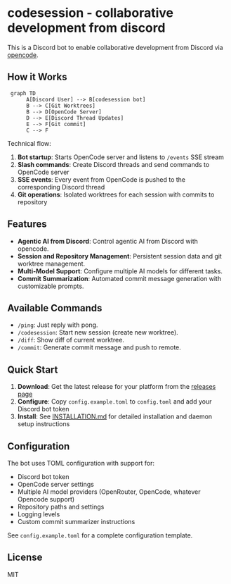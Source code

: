 # codesession - collaborative development from discord

This is a Discord bot to enable collaborative development from Discord via [opencode](https://opencode.ai).

## How it Works

```mermaid
 graph TD
      A[Discord User] --> B[codesession bot]
      B --> C[Git Worktrees]
      B --> D[OpenCode Server]
      D --> E[Discord Thread Updates]
      E --> F[Git commit]
      C --> F
```

Technical flow: 
1. **Bot startup**: Starts OpenCode server and listens to `/events` SSE stream
2. **Slash commands**: Create Discord threads and send commands to OpenCode server  
3. **SSE events**: Every event from OpenCode is pushed to the corresponding Discord thread
4. **Git operations**: Isolated worktrees for each session with commits to repository

## Features
- **Agentic AI from Discord**: Control agentic AI from Discord with opencode.
- **Session and Repository Management**: Persistent session data and git worktree management.
- **Multi-Model Support**: Configure multiple AI models for different tasks.
- **Commit Summarization**: Automated commit message generation with customizable prompts.

## Available Commands
- `/ping`: Just reply with pong.
- `/codesession`: Start new session (create new worktree).
- `/diff`: Show diff of current worktree.
- `/commit`: Generate commit message and push to remote.

## Quick Start

1. **Download**: Get the latest release for your platform from the [releases page](https://github.com/famasya/codesession/releases)
2. **Configure**: Copy `config.example.toml` to `config.toml` and add your Discord bot token
3. **Install**: See [INSTALLATION.md](INSTALLATION.md) for detailed installation and daemon setup instructions

## Configuration

The bot uses TOML configuration with support for:
- Discord bot token
- OpenCode server settings
- Multiple AI model providers (OpenRouter, OpenCode, whatever Opencode support)
- Repository paths and settings
- Logging levels
- Custom commit summarizer instructions

See `config.example.toml` for a complete configuration template.


## License

MIT
